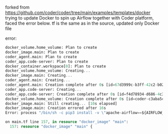 forked from https://github.com/coder/coder/tree/main/examples/templates/docker
trying to update Docker to spin up Airflow together with Coder platform, faced the error below.
tf is the same as in the source, updated only Docker file

error:
```Terraform 1.4.6
docker_volume.home_volume: Plan to create
docker_image.main: Plan to create
coder_agent.main: Plan to create
coder_app.code-server: Plan to create
docker_container.workspace[0]: Plan to create
docker_volume.home_volume: Creating...
docker_image.main: Creating...
coder_agent.main: Creating...
coder_agent.main: Creation complete after 0s [id=67d3999c-b3ff-42c2-b022-70675c667d79]
coder_app.code-server: Creating...
coder_app.code-server: Creation complete after 0s [id=f4d78934-d686-4c39-81a9-3a22f9a9b2fc]
docker_volume.home_volume: Creation complete after 0s [id=coder-c3aba5c6-bdaa-4429-a8e7-6df0b8d9bba2-home]
docker_image.main: Still creating... [10s elapsed]
docker_image.main: Creation errored after 16s
Error: process "/bin/sh -c pip3 install -v \"apache-airflow==${AIRFLOW_VERSION}\"" did not complete successfully: exit code: 1

on main.tf line 157, in resource "docker_image" "main":
  157: resource "docker_image" "main" {
```
